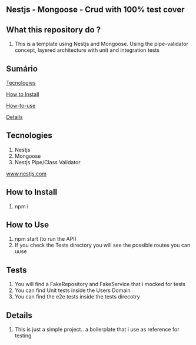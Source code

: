 ## Nestjs - Mongoose - Crud with 100% test cover

## What this repository do ?

1. This is a template using Nestjs and Mongoose. Using the pipe-validator concept, layered architecture with unit and integration tests

## Sumário

[Tecnologies](#tecnologies)

[How to Install](#how-to-install)

[How-to-use](#how-to-use)

[Details](#details)

## Tecnologies

1. Nestjs
2. Mongoose
3. Nestjs Pipe/Class Validator

www.nestjs.com

## How to Install

1. npm i

## How to Use

1. npm start (to run the API)
2. If you check the Tests directory you will see the possible routes you can uuse

## Tests
1. You will find a FakeRepository and FakeService that i mocked for tests
2. You can find Unit tests inside the Users Domain
3. You can find the e2e tests inside the tests direcotry

## Details

1. This is just a simple project.. a boilerplate that i use as reference for testing


